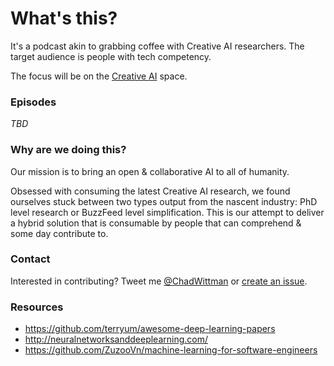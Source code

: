 # What's this?
It's a podcast akin to grabbing coffee with Creative AI researchers. The target audience is people with tech competency. 

The focus will be on the [Creative AI](http://www.creativeai.net/) space. 

### Episodes

*TBD*

### Why are we doing this?
Our mission is to bring an open &amp; collaborative AI to all of humanity. 

Obsessed with consuming the latest Creative AI research, we found ourselves stuck between two types output from the nascent industry: PhD level research or BuzzFeed level simplification. This is our attempt to deliver a hybrid solution that is consumable by people that can comprehend &amp; some day contribute to. 

### Contact
Interested in contributing? Tweet me [@ChadWittman](https://twitter.com/chadwittman) or [create an issue](https://github.com/chadwittman/ai-guild/issues/new). 

### Resources

* <https://github.com/terryum/awesome-deep-learning-papers>
* <http://neuralnetworksanddeeplearning.com/>
* <https://github.com/ZuzooVn/machine-learning-for-software-engineers>